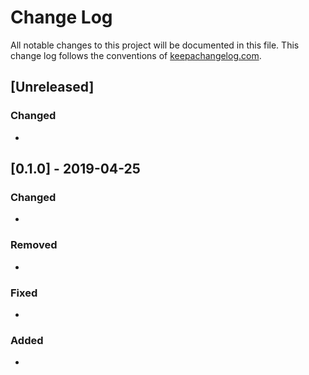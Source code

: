 # Change Log
All notable changes to this project will be documented in this file. This change log follows the conventions of [keepachangelog.com](http://keepachangelog.com/).

## [Unreleased]
### Changed
-

## [0.1.0] - 2019-04-25
### Changed
-

### Removed
-

### Fixed
-

### Added
-

